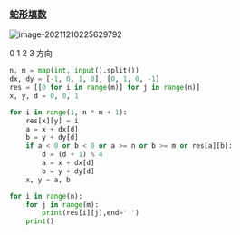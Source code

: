 

### [蛇形填数](https://www.acwing.com/problem/content/758/)

![image-20211210225629792](C:\Users\95266\AppData\Roaming\Typora\typora-user-images\image-20211210225629792.png)

0 1 2 3 方向

```python
n, m = map(int, input().split())
dx, dy = [-1, 0, 1, 0], [0, 1, 0, -1]
res = [[0 for i in range(m)] for j in range(n)]
x, y, d = 0, 0, 1

for i in range(1, n * m + 1):
    res[x][y] = i
    a = x + dx[d]
    b = y + dy[d]
    if a < 0 or b < 0 or a >= n or b >= m or res[a][b]:
        d = (d + 1) % 4
        a = x + dx[d]
        b = y + dy[d]
    x, y = a, b

for i in range(n):
    for j in range(m):
        print(res[i][j],end=' ')
    print()
    
```

